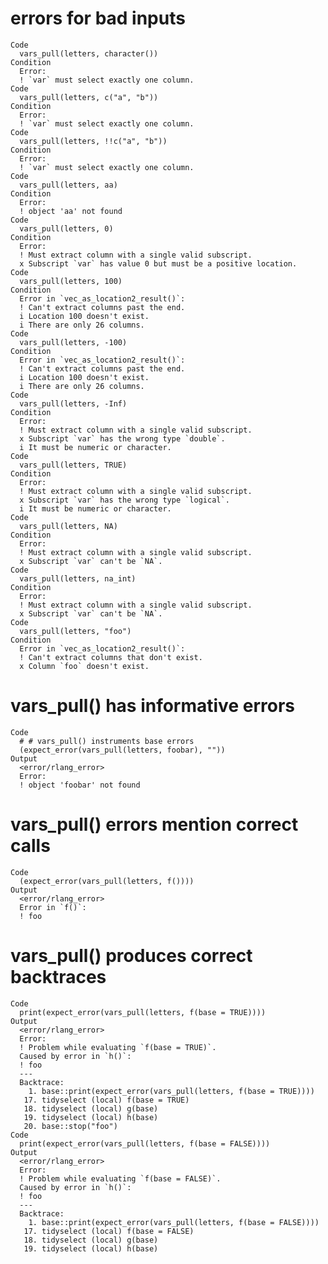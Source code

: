 # errors for bad inputs

    Code
      vars_pull(letters, character())
    Condition
      Error:
      ! `var` must select exactly one column.
    Code
      vars_pull(letters, c("a", "b"))
    Condition
      Error:
      ! `var` must select exactly one column.
    Code
      vars_pull(letters, !!c("a", "b"))
    Condition
      Error:
      ! `var` must select exactly one column.
    Code
      vars_pull(letters, aa)
    Condition
      Error:
      ! object 'aa' not found
    Code
      vars_pull(letters, 0)
    Condition
      Error:
      ! Must extract column with a single valid subscript.
      x Subscript `var` has value 0 but must be a positive location.
    Code
      vars_pull(letters, 100)
    Condition
      Error in `vec_as_location2_result()`:
      ! Can't extract columns past the end.
      i Location 100 doesn't exist.
      i There are only 26 columns.
    Code
      vars_pull(letters, -100)
    Condition
      Error in `vec_as_location2_result()`:
      ! Can't extract columns past the end.
      i Location 100 doesn't exist.
      i There are only 26 columns.
    Code
      vars_pull(letters, -Inf)
    Condition
      Error:
      ! Must extract column with a single valid subscript.
      x Subscript `var` has the wrong type `double`.
      i It must be numeric or character.
    Code
      vars_pull(letters, TRUE)
    Condition
      Error:
      ! Must extract column with a single valid subscript.
      x Subscript `var` has the wrong type `logical`.
      i It must be numeric or character.
    Code
      vars_pull(letters, NA)
    Condition
      Error:
      ! Must extract column with a single valid subscript.
      x Subscript `var` can't be `NA`.
    Code
      vars_pull(letters, na_int)
    Condition
      Error:
      ! Must extract column with a single valid subscript.
      x Subscript `var` can't be `NA`.
    Code
      vars_pull(letters, "foo")
    Condition
      Error in `vec_as_location2_result()`:
      ! Can't extract columns that don't exist.
      x Column `foo` doesn't exist.

# vars_pull() has informative errors

    Code
      # # vars_pull() instruments base errors
      (expect_error(vars_pull(letters, foobar), ""))
    Output
      <error/rlang_error>
      Error:
      ! object 'foobar' not found

# vars_pull() errors mention correct calls

    Code
      (expect_error(vars_pull(letters, f())))
    Output
      <error/rlang_error>
      Error in `f()`:
      ! foo

# vars_pull() produces correct backtraces

    Code
      print(expect_error(vars_pull(letters, f(base = TRUE))))
    Output
      <error/rlang_error>
      Error:
      ! Problem while evaluating `f(base = TRUE)`.
      Caused by error in `h()`:
      ! foo
      ---
      Backtrace:
        1. base::print(expect_error(vars_pull(letters, f(base = TRUE))))
       17. tidyselect (local) f(base = TRUE)
       18. tidyselect (local) g(base)
       19. tidyselect (local) h(base)
       20. base::stop("foo")
    Code
      print(expect_error(vars_pull(letters, f(base = FALSE))))
    Output
      <error/rlang_error>
      Error:
      ! Problem while evaluating `f(base = FALSE)`.
      Caused by error in `h()`:
      ! foo
      ---
      Backtrace:
        1. base::print(expect_error(vars_pull(letters, f(base = FALSE))))
       17. tidyselect (local) f(base = FALSE)
       18. tidyselect (local) g(base)
       19. tidyselect (local) h(base)

